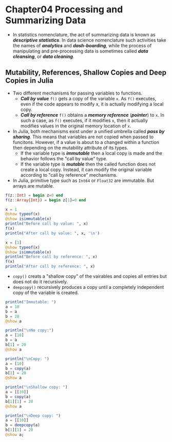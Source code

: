 # Chapter04 Processing and Summarizing Data
- In statistics nomenclature, the act of summarizing data is known as ***descriptive statistics***. In data science nomenclature such activities take the names of ***analytics*** and ***dash-boarding***, while the process of manipulating and pre-processing data is sometimes called ***data cleansing***, or ***data cleaning***.

## Mutability, References, Shallow Copies and Deep Copies in Julia
- Two different mechanisms for passing variables to functions.
  - ***Call by value*** `f()` gets a copy of the variable `x`. As `f()` executes, even if the code appears to modify x, it is actually modifying a local copy.
  - ***Call by reference*** `f()` obtains a ***memory reference*** (***pointer***) to `x`. In such a case, as `f()` executes, if it modifies `x`, then it actually modifies values in the original memory location of `x`.
- In Julia, both mechanisms exist under a unified umbrella called ***pass by sharing***. This means that variables are not copied when passed to funcitons. However, if a value is about to a changed within a function then depending on the mutability attribute of its types.
  - If the variable type is ***immutable*** then a local copy is made and the behavior follows the "call by value" type.
  - If the variable type is ***mutable*** then the called function does not create a local copy. Instead, it can modify the original variable according to "call by reference" mechanisms.
- In Julia, primitive type such as `Int64` or `Float32` are immutable. But arrays are mutable.

```julia
f(z::Int) = begin z=0 end
f(z::Array{Int}) = begin z[1]=0 end

x = 1
@show typeof(x)
@show isimmutable(x)
println("Before call by value: ", x)
f(x)
println("After call by value: ", x, '\n')

x = [1]
@show typeof(x)
@show isimmutable(x)
println("Before call by reference: ", x)
f(x)
println("After call by reference: ", x)
```
- `copy()` creats a "shallow copy" of the vairables and copies all entries but does not do it recursively.
- `deepcopy()` recursively produces a copy until a completely independent copy of the variable is created.

```julia
println("Immutable: ")
a = 10
b = a
b = 20
@show a

println("\nNo copy:")
a = [10]
b = a
b[1] = 20
@show a

println("\nCopy: ")
a = [10]
b = copy(a)
b[1] = 20
@show a

println("\nShallow copy: ")
a = [[10]]
b = copy(a)
b[1][1] = 20
@show a

println("\nDeep copy: ")
a = [[10]]
b = deepcopy(a)
b[1][1] = 20
@show a;
```

